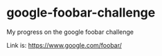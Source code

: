 # google-foobar-challenge
My progress on the google foobar challenge

Link is: https://www.google.com/foobar/
